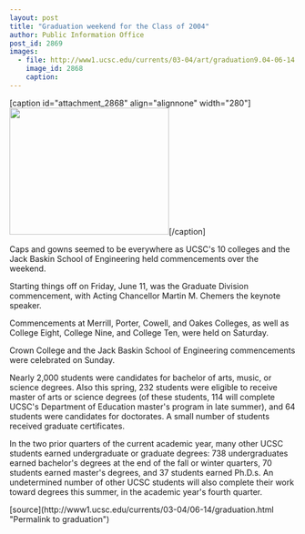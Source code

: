 ```yaml
---
layout: post
title: "Graduation weekend for the Class of 2004"
author: Public Information Office
post_id: 2869
images:
  - file: http://www1.ucsc.edu/currents/03-04/art/graduation9.04-06-14.jpg
    image_id: 2868
    caption: 
---
```


[caption id="attachment_2868" align="alignnone" width="280"]<a href="http://localhost/mysite/wp-content/uploads/2004/06/graduation9.04-06-14.jpg"><img class="size-full wp-image-2868" src="http://localhost/mysite/wp-content/uploads/2004/06/graduation9.04-06-14.jpg" alt="" width="280" height="223" /></a>[/caption]
<p>
  Caps and gowns seemed to be everywhere as UCSC's 10 colleges and the Jack Baskin School of Engineering held commencements over the weekend.<br>
</p>
<p>
  Starting things off on Friday, June 11, was the Graduate Division commencement, with Acting Chancellor Martin M. Chemers the keynote speaker.
</p>
<p>
  Commencements at Merrill, Porter, Cowell, and Oakes Colleges, as well as College Eight, College Nine, and College Ten, were held on Saturday.
</p>
<p>
  Crown College and the Jack Baskin School of Engineering commencements were celebrated on Sunday.
</p>
<p>
  Nearly 2,000 students were candidates for bachelor of arts, music, or science degrees. Also this spring, 232 students were eligible to receive master of arts or science degrees (of these students, 114 will complete UCSC's Department of Education master's program in late summer), and 64 students were candidates for doctorates. A small number of students received graduate certificates.<br>
</p>
<p>
  In the two prior quarters of the current academic year, many other UCSC students earned undergraduate or graduate degrees: 738 undergraduates earned bachelor's degrees at the end of the fall or winter quarters, 70 students earned master's degrees, and 37 students earned Ph.D.s. An undetermined number of other UCSC students will also complete their work toward degrees this summer, in the academic year's fourth quarter.<br>
</p>
[source](http://www1.ucsc.edu/currents/03-04/06-14/graduation.html "Permalink to graduation")
